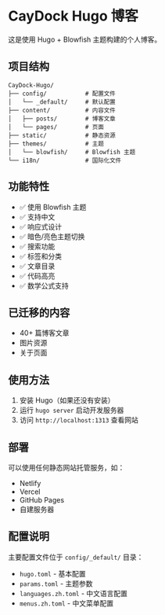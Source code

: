# CayDock Hugo 博客

这是使用 Hugo + Blowfish 主题构建的个人博客。

## 项目结构

```
CayDock-Hugo/
├── config/           # 配置文件
│   └── _default/     # 默认配置
├── content/          # 内容文件
│   ├── posts/        # 博客文章
│   └── pages/        # 页面
├── static/           # 静态资源
├── themes/           # 主题
│   └── blowfish/     # Blowfish 主题
└── i18n/             # 国际化文件
```

## 功能特性

- ✅ 使用 Blowfish 主题
- ✅ 支持中文
- ✅ 响应式设计
- ✅ 暗色/亮色主题切换
- ✅ 搜索功能
- ✅ 标签和分类
- ✅ 文章目录
- ✅ 代码高亮
- ✅ 数学公式支持

## 已迁移的内容

- 40+ 篇博客文章
- 图片资源
- 关于页面

## 使用方法

1. 安装 Hugo（如果还没有安装）
2. 运行 `hugo server` 启动开发服务器
3. 访问 `http://localhost:1313` 查看网站

## 部署

可以使用任何静态网站托管服务，如：
- Netlify
- Vercel
- GitHub Pages
- 自建服务器

## 配置说明

主要配置文件位于 `config/_default/` 目录：
- `hugo.toml` - 基本配置
- `params.toml` - 主题参数
- `languages.zh.toml` - 中文语言配置
- `menus.zh.toml` - 中文菜单配置

